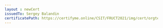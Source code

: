 ```yaml
--- 
layout : newCert 
issuedTo: Sergey Balandin 
certificatePath: https://certifyme.online/CSIT/FRUCT2021/img/cert/orgteam/SergeyBalandin_638d8.png
--- 
```

